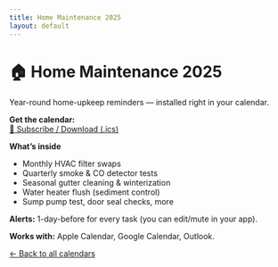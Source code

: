 ```yaml
---
title: Home Maintenance 2025
layout: default
---
```


# 🏠 Home Maintenance 2025
Year-round home-upkeep reminders — installed right in your calendar.

**Get the calendar:**  
[📅 Subscribe / Download (.ics)](https://lyfecalendars.github.io/Home_Maintenance_2025.ics)

**What’s inside**
- Monthly HVAC filter swaps
- Quarterly smoke & CO detector tests
- Seasonal gutter cleaning & winterization
- Water heater flush (sediment control)
- Sump pump test, door seal checks, more

**Alerts:** 1-day-before for every task (you can edit/mute in your app).

**Works with:** Apple Calendar, Google Calendar, Outlook.

[← Back to all calendars](/)
